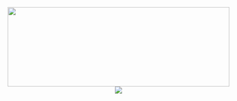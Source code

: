 <p align="center">
  <img src="space.gif" width=500 height=180><br>
  <img src="https://streak-stats.demolab.com/?user=MonolithProjects&theme=tokyonight-duo" />
</p>
